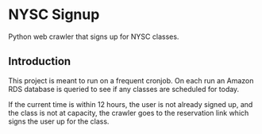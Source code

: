 # NYSC Signup

Python web crawler that signs up for NYSC classes.

## Introduction
This project is meant to run on a frequent cronjob. On each run an Amazon RDS database is queried to see if any classes are scheduled for today. 

If the current time is within 12 hours, the user is not already signed up, and the class is not at capacity, the crawler goes to the reservation link which signs the user up for the class.